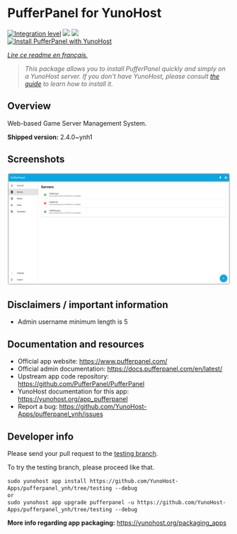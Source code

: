 <!--
N.B.: This README was automatically generated by https://github.com/YunoHost/apps/tree/master/tools/README-generator
It shall NOT be edited by hand.
-->

# PufferPanel for YunoHost

[![Integration level](https://dash.yunohost.org/integration/pufferpanel.svg)](https://dash.yunohost.org/appci/app/pufferpanel) ![](https://ci-apps.yunohost.org/ci/badges/pufferpanel.status.svg) ![](https://ci-apps.yunohost.org/ci/badges/pufferpanel.maintain.svg)  
[![Install PufferPanel with YunoHost](https://install-app.yunohost.org/install-with-yunohost.svg)](https://install-app.yunohost.org/?app=pufferpanel)

*[Lire ce readme en français.](./README_fr.md)*

> *This package allows you to install PufferPanel quickly and simply on a YunoHost server.
If you don't have YunoHost, please consult [the guide](https://yunohost.org/#/install) to learn how to install it.*

## Overview

Web-based Game Server Management System.

**Shipped version:** 2.4.0~ynh1



## Screenshots

![](./doc/screenshots/serverlist.png)

## Disclaimers / important information

- Admin username minimum length is 5
## Documentation and resources

* Official app website: https://www.pufferpanel.com/
* Official admin documentation: https://docs.pufferpanel.com/en/latest/
* Upstream app code repository: https://github.com/PufferPanel/PufferPanel
* YunoHost documentation for this app: https://yunohost.org/app_pufferpanel
* Report a bug: https://github.com/YunoHost-Apps/pufferpanel_ynh/issues

## Developer info

Please send your pull request to the [testing branch](https://github.com/YunoHost-Apps/pufferpanel_ynh/tree/testing).

To try the testing branch, please proceed like that.
```
sudo yunohost app install https://github.com/YunoHost-Apps/pufferpanel_ynh/tree/testing --debug
or
sudo yunohost app upgrade pufferpanel -u https://github.com/YunoHost-Apps/pufferpanel_ynh/tree/testing --debug
```

**More info regarding app packaging:** https://yunohost.org/packaging_apps